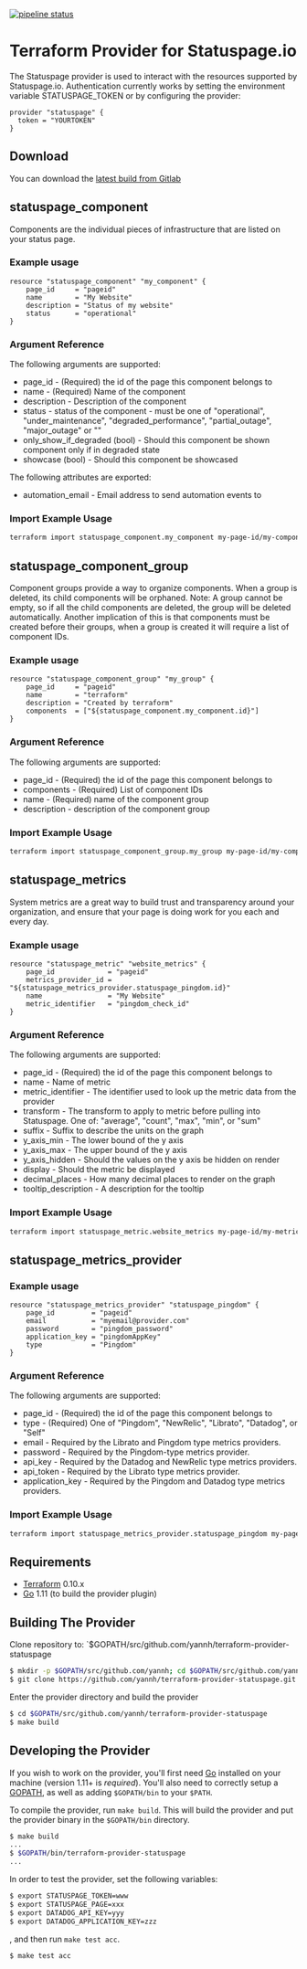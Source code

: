 [![pipeline status](https://gitlab.com/yannhamon/terraform-provider-statuspage/badges/master/pipeline.svg)](https://gitlab.com/yannhamon/terraform-provider-statuspage/commits/master)

# Terraform Provider for Statuspage.io

The Statuspage provider is used to interact with the resources supported by Statuspage.io.
Authentication currently works by setting the environment variable STATUSPAGE_TOKEN or by configuring the provider:

```
provider "statuspage" {
  token = "YOURTOKEN"
}
```

## Download

You can download the [latest build from Gitlab](https://gitlab.com/yannhamon/terraform-provider-statuspage/-/jobs/artifacts/master/download?job=build)


## statuspage_component

Components are the individual pieces of infrastructure that are listed on your status page.

### Example usage

```
resource "statuspage_component" "my_component" {
    page_id     = "pageid"
    name        = "My Website"
    description = "Status of my website"
    status      = "operational"
}
```

### Argument Reference

The following arguments are supported:

 * page_id - (Required) the id of the page this component belongs to
 * name - (Required) Name of the component
 * description - Description of the component
 * status - status of the component - must be one of "operational", "under_maintenance", "degraded_performance", "partial_outage", "major_outage" or ""
 * only_show_if_degraded (bool) - Should this component be shown component only if in degraded state
 * showcase (bool) - Should this component be showcased

The following attributes are exported:

 * automation_email - Email address to send automation events to

### Import Example Usage

```sh
terraform import statuspage_component.my_component my-page-id/my-component-id
```

## statuspage_component_group

Component groups provide a way to organize components. When a group is deleted, its child components will be orphaned. Note: A group cannot be empty, so if all the child components are deleted, the group will be deleted automatically. Another implication of this is that components must be created before their groups, when a group is created it will require a list of component IDs.

### Example usage

```
resource "statuspage_component_group" "my_group" {
    page_id     = "pageid"
    name        = "terraform"
    description = "Created by terraform"
    components  = ["${statuspage_component.my_component.id}"]
}
```

### Argument Reference

The following arguments are supported:

 * page_id - (Required) the id of the page this component belongs to
 * components - (Required) List of component IDs
 * name - (Required) name of the component group
 * description - description of the component group

### Import Example Usage

```sh
terraform import statuspage_component_group.my_group my-page-id/my-component-group-id
```

## statuspage_metrics

System metrics are a great way to build trust and transparency around your organization, and ensure that your page is doing work for you each and every day.

### Example usage

```
resource "statuspage_metric" "website_metrics" {
    page_id             = "pageid"
    metrics_provider_id = "${statuspage_metrics_provider.statuspage_pingdom.id}"
    name                = "My Website"
    metric_identifier   = "pingdom_check_id"
}
```

### Argument Reference

The following arguments are supported:

 * page_id - (Required) the id of the page this component belongs to
 * name - Name of metric
 * metric_identifier - The identifier used to look up the metric data from the provider
 * transform - The transform to apply to metric before pulling into Statuspage. One of: "average", "count", "max", "min", or "sum"
 * suffix - Suffix to describe the units on the graph
 * y_axis_min - The lower bound of the y axis
 * y_axis_max - The upper bound of the y axis
 * y_axis_hidden - Should the values on the y axis be hidden on render
 * display - Should the metric be displayed
 * decimal_places - How many decimal places to render on the graph
 * tooltip_description - A description for the tooltip

### Import Example Usage

```sh
terraform import statuspage_metric.website_metrics my-page-id/my-metric-id
```

## statuspage_metrics_provider

### Example usage

```
resource "statuspage_metrics_provider" "statuspage_pingdom" {
    page_id         = "pageid"
    email           = "myemail@provider.com"
    password        = "pingdom_password"
    application_key = "pingdomAppKey"
    type            = "Pingdom"
}
```

### Argument Reference

The following arguments are supported:

 * page_id - (Required) the id of the page this component belongs to
 * type - (Required) One of "Pingdom", "NewRelic", "Librato", "Datadog", or "Self"
 * email - Required by the Librato and Pingdom type metrics providers.
 * password - Required by the Pingdom-type metrics provider.
 * api_key - Required by the Datadog and NewRelic type metrics providers.
 * api_token - Required by the Librato type metrics provider.
 * application_key - Required by the Pingdom and Datadog type metrics providers.

### Import Example Usage

```sh
terraform import statuspage_metrics_provider.statuspage_pingdom my-page-id/my-metrics-provider-id
```

## Requirements

- [Terraform](https://www.terraform.io/downloads.html) 0.10.x
- [Go](https://golang.org/doc/install) 1.11 (to build the provider plugin)


## Building The Provider

Clone repository to: `$GOPATH/src/github.com/yannh/terraform-provider-statuspage

```sh
$ mkdir -p $GOPATH/src/github.com/yannh; cd $GOPATH/src/github.com/yannh
$ git clone https://github.com/yannh/terraform-provider-statuspage.git
```

Enter the provider directory and build the provider

```sh
$ cd $GOPATH/src/github.com/yannh/terraform-provider-statuspage
$ make build
```


## Developing the Provider

If you wish to work on the provider, you'll first need [Go](http://www.golang.org) installed on your machine (version 1.11+ is *required*). You'll also need to correctly setup a [GOPATH](http://golang.org/doc/code.html#GOPATH), as well as adding `$GOPATH/bin` to your `$PATH`.

To compile the provider, run `make build`. This will build the provider and put the provider binary in the `$GOPATH/bin` directory.

```sh
$ make build
...
$ $GOPATH/bin/terraform-provider-statuspage
...
```

In order to test the provider, set the following variables:

```sh
$ export STATUSPAGE_TOKEN=www
$ export STATUSPAGE_PAGE=xxx
$ export DATADOG_API_KEY=yyy
$ export DATADOG_APPLICATION_KEY=zzz
```

, and then run `make test acc`.

```sh
$ make test acc
```
